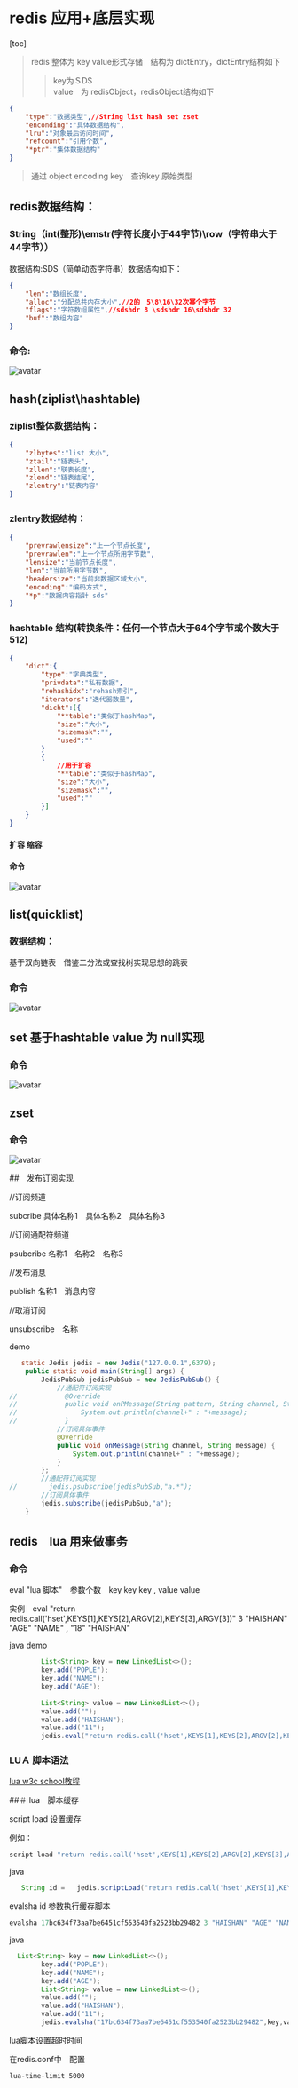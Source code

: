 # redis 应用+底层实现
[toc]

>redis 整体为 key value形式存储　结构为 dictEntry，dictEntry结构如下
>> key为ＳDS     
>> value　为 redisObject，redisObject结构如下
```json
{
    "type":"数据类型",//String list hash set zset
    "enconding":"具体数据结构",
    "lru":"对象最后访问时间",
    "refcount":"引用个数",
    "*ptr":"集体数据结构"
}
```
>通过 object encoding key　查询key 原始类型
## redis数据结构： 
### String（int(整形)\emstr(字符长度小于44字节)\row（字符串大于44字节））
数据结构:SDS（简单动态字符串）数据结构如下：
```json
{
    "len":"数组长度",
    "alloc":"分配总共内存大小",//2的　5\8\16\32次幂个字节
    "flags":"字符数组属性",//sdshdr 8 \sdshdr 16\sdshdr 32
    "buf":"数组内容"
}
```
### 命令:

![avatar](pic/String.png)

## hash(ziplist\hashtable)
### ziplist整体数据结构：
```json
{
    "zlbytes":"list 大小",
    "ztail":"链表头",
    "zllen":"联表长度",
    "zlend":"链表结尾",
    "zlentry":"链表内容"
}
```
### zlentry数据结构：
```json
{
    "prevrawlensize":"上一个节点长度",
    "prevrawlen":"上一个节点所用字节数",
    "lensize":"当前节点长度",
    "len":"当前所用字节数",
    "headersize":"当前非数据区域大小",
    "encoding":"编码方式",
    "*p":"数据内容指针 sds"
}
```
### hashtable 结构(转换条件：任何一个节点大于64个字节或个数大于512)
```json
{
    "dict":{
        "type":"字典类型",
        "privdata":"私有数据",
        "rehashidx":"rehash索引",
        "iterators":"迭代器数量",
        "dicht":[{
            "**table":"类似于hashMap",
            "size":"大小",
            "sizemask":"",
            "used":""
        }
        {
            //用于扩容
            "**table":"类似于hashMap",
            "size":"大小",
            "sizemask":"",
            "used":""
        }]
    }
}
```
#### 扩容 缩容      

#### 命令

![avatar](pic/hash.png)

## list(quicklist)

### 数据结构：

基于双向链表　借鉴二分法或查找树实现思想的跳表

### 命令 
![avatar](pic/list.png)

## set 基于hashtable value 为 null实现

### 命令

![avatar](pic/set.png)

## zset 

### 命令

![avatar](pic/zset.png)

##　发布订阅实现

//订阅频道

subcribe 具体名称1　具体名称2　具体名称3　

//订阅通配符频道

psubcribe 名称1　名称2　名称3　

//发布消息

publish 名称1　消息内容

//取消订阅

unsubscribe　名称

demo
```java
   static Jedis jedis = new Jedis("127.0.0.1",6379);
    public static void main(String[] args) {
        JedisPubSub jedisPubSub = new JedisPubSub() {
            //通配符订阅实现
//            @Override
//            public void onPMessage(String pattern, String channel, String message) {
//                System.out.println(channel+" : "+message);
//            }
            //订阅具体事件
            @Override
            public void onMessage(String channel, String message) {
                System.out.println(channel+" : "+message);
            }
        };
        //通配符订阅实现
//        jedis.psubscribe(jedisPubSub,"a.*");
        //订阅具体事件
        jedis.subscribe(jedisPubSub,"a");
    }
```

## redis　lua 用来做事务

### 命令
eval "lua 脚本"　参数个数　key key key , value value

实例　eval "return redis.call('hset',KEYS[1],KEYS[2],ARGV[2],KEYS[3],ARGV[3])" 3 "HAISHAN" "AGE" "NAME" , "18" "HAISHAN"

java demo

```java
        List<String> key = new LinkedList<>();
        key.add("POPLE");
        key.add("NAME");
        key.add("AGE");
        
        List<String> value = new LinkedList<>();
        value.add("");
        value.add("HAISHAN");
        value.add("11");
        jedis.eval("return redis.call('hset',KEYS[1],KEYS[2],ARGV[2],KEYS[3],ARGV[3])",key,value); 
```

### LUＡ 脚本语法
[lua w3c school教程](https://www.runoob.com/lua/lua-loops.html)

##＃ lua　脚本缓存

script load 设置缓存

例如：
```r
script load "return redis.call('hset',KEYS[1],KEYS[2],ARGV[2],KEYS[3],ARGV[3])"
```

java

```java
   String id =   jedis.scriptLoad("return redis.call('hset',KEYS[1],KEYS[2],ARGV[2],KEYS[3],ARGV[3])");
```
evalsha id 参数执行缓存脚本

```r
evalsha 17bc634f73aa7be6451cf553540fa2523bb29482 3 "HAISHAN" "AGE" "NAME" , "18" "HAISHAN" 
```

java
```java
  List<String> key = new LinkedList<>();
        key.add("POPLE");
        key.add("NAME");
        key.add("AGE");
        List<String> value = new LinkedList<>();
        value.add("");
        value.add("HAISHAN");
        value.add("11");
        jedis.evalsha("17bc634f73aa7be6451cf553540fa2523bb29482",key,value);
```

lua脚本设置超时时间

在redis.conf中　配置

```
lua-time-limit 5000
```

